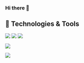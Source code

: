 ### Hi there 👋

## 🔧 Technologies & Tools
![](https://img.shields.io/badge/Code-JavaScript-informational?style=flat&logo=javascript&logoColor=white&color=ED6A5A)
![](https://img.shields.io/badge/Code-Python-informational?style=flat&logo=go&logoColor=white&color=ED6A5A)
![](https://img.shields.io/badge/Shell-Bash-informational?style=flat&logo=gnu-bash&logoColor=white&color=ED6A5A)


<img
  align="center"
  src="https://github-readme-stats.vercel.app/api/?username=gstemmann&theme=synthwave"
/>

<a href="https://github.com/gstemmann">
  <img align="center" src="https://github-readme-stats.vercel.app/api/top-langs/?username=gstemmann&hide=java,html&title_color=ffffff&text_color=c9cacc&icon_color=2bbc8a&bg_color=ED6A5A" />
</a>
<br/><br/> 

<!--
**gstemmann/gstemmann** is a ✨ _special_ ✨ repository because its `README.md` (this file) appears on your GitHub profile.

Here are some ideas to get you started:

- 🔭 I’m currently working on ...
- 🌱 I’m currently learning ...
- 👯 I’m looking to collaborate on ...
- 🤔 I’m looking for help with ...
- 💬 Ask me about ...
- 📫 How to reach me: ...
- 😄 Pronouns: ...
- ⚡ Fun fact: ...
-->
